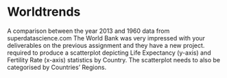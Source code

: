 # Worldtrends
A comparison between the year 2013 and 1960
data from superdatascience.com
The World Bank was very impressed with your deliverables on the previous
assignment and they have a new project.
required to produce a scatterplot depicting Life Expectancy (y-axis) and
Fertility Rate (x-axis) statistics by Country.
The scatterplot needs to also be categorised by Countries’ Regions.
